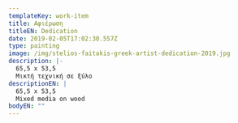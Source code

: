 ```yaml
---
templateKey: work-item
title: Αφιέρωση
titleEN: Dedication
date: 2019-02-05T17:02:30.557Z
type: painting
image: /img/stelios-faitakis-greek-artist-dedication-2019.jpg
description: |-
  65,5 x 53,5
  Μικτή τεχνική σε ξύλο
descriptionEN: |
  65,5 x 53,5
  Mixed media on wood
bodyEN: ""
---
```

